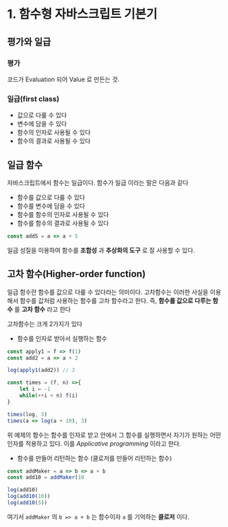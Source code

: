 # 1. 함수형 자바스크립트 기본기

## 평가와 일급

### 평가
코드가 Evaluation 되어 Value 로 만든는 것.

### 일급(first class)

* 값으로 다룰 수 있다
* 변수에 담을 수 있다
* 함수의 인자로 사용될 수 있다
* 함수의 결과로 사용될 수 있다

## 일급 함수

자바스크립트에서 함수는 일급이다. 함수가 일급 이라는 말은 다음과 같다

* 함수를 값으로 다룰 수 있다
* 함수를 변수에 담을 수 있다
* 함수를 함수의 인자로 사용될 수 있다
* 함수를 함수의 결과로 사용될 수 있다

``` js
const add5 = a => a + 5
```

일급 성질을 이용하여 함수를 **조합성** 과 **추상화의 도구** 로 잘 사용할 수 있다.

## 고차 함수(Higher-order function)
일급 함수란 함수를 값으로 다룰 수 있다라는 의미이다. 고차함수는 이러한 사실을 이용해서 함수를 값처럼 사용하는 함수를 고차 함수라고 한다.
즉, **함수를 값으로 다루는 함수** 를 **고차 함수** 라고 한다

고차함수는 크게 2가지가 있다

* 함수를 인자로 받아서 실행하는 함수

``` js
const apply1 = f => f(1)
const add2 = a => a + 2

log(apply1(add2)) // 3

const times = (f, n) =>{
	let i = -1
	while(++i < n) f(i)
}

times(log, 3)
times(a => log(a + 10), 3)
```

위 예제의 함수는 함수를 인자로 받고 안에서 그 함수를 실행하면서 자기가 원하는 어떤 인자를 적용하고 있다. 이를 *Applicative programming* 이라고 한다.

* 함수를 만들어 리턴하는 함수 (클로저를 만들어 리턴하는 함수)

``` js
const addMaker = a => b => a + b
const add10 = addMaker(10

log(add10)
log(add10(10))
log(add10(5))
```

여기서 `addMaker` 의 `b => a + b` 는 함수이자 `a` 를 기억하는 **클로저** 이다.

